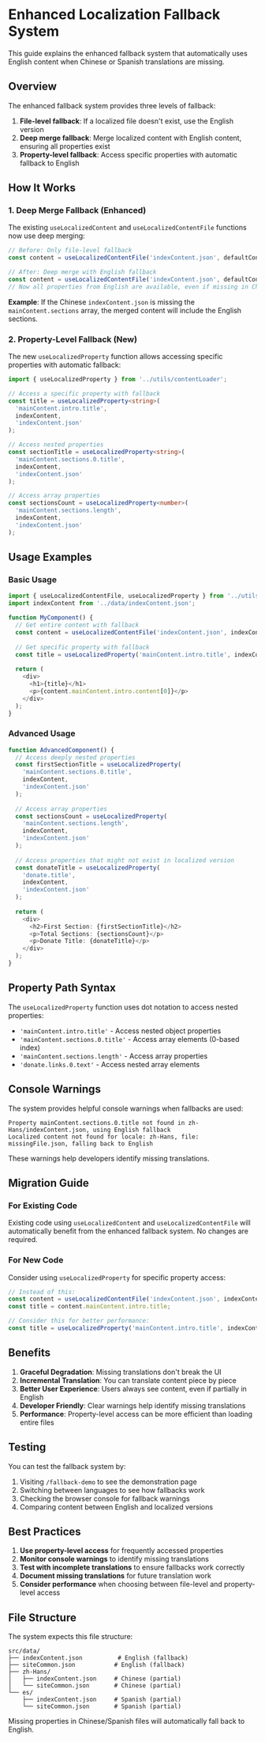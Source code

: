 # Enhanced Localization Fallback System

This guide explains the enhanced fallback system that automatically uses English content when Chinese or Spanish translations are missing.

## Overview

The enhanced fallback system provides three levels of fallback:

1. **File-level fallback**: If a localized file doesn't exist, use the English version
2. **Deep merge fallback**: Merge localized content with English content, ensuring all properties exist
3. **Property-level fallback**: Access specific properties with automatic fallback to English

## How It Works

### 1. Deep Merge Fallback (Enhanced)

The existing `useLocalizedContent` and `useLocalizedContentFile` functions now use deep merging:

```typescript
// Before: Only file-level fallback
const content = useLocalizedContentFile('indexContent.json', defaultContent);

// After: Deep merge with English fallback
const content = useLocalizedContentFile('indexContent.json', defaultContent);
// Now all properties from English are available, even if missing in Chinese/Spanish
```

**Example**: If the Chinese `indexContent.json` is missing the `mainContent.sections` array, the merged content will include the English sections.

### 2. Property-Level Fallback (New)

The new `useLocalizedProperty` function allows accessing specific properties with automatic fallback:

```typescript
import { useLocalizedProperty } from '../utils/contentLoader';

// Access a specific property with fallback
const title = useLocalizedProperty<string>(
  'mainContent.intro.title',
  indexContent,
  'indexContent.json'
);

// Access nested properties
const sectionTitle = useLocalizedProperty<string>(
  'mainContent.sections.0.title',
  indexContent,
  'indexContent.json'
);

// Access array properties
const sectionsCount = useLocalizedProperty<number>(
  'mainContent.sections.length',
  indexContent,
  'indexContent.json'
);
```

## Usage Examples

### Basic Usage

```typescript
import { useLocalizedContentFile, useLocalizedProperty } from '../utils/contentLoader';
import indexContent from '../data/indexContent.json';

function MyComponent() {
  // Get entire content with fallback
  const content = useLocalizedContentFile('indexContent.json', indexContent);
  
  // Get specific property with fallback
  const title = useLocalizedProperty('mainContent.intro.title', indexContent, 'indexContent.json');
  
  return (
    <div>
      <h1>{title}</h1>
      <p>{content.mainContent.intro.content[0]}</p>
    </div>
  );
}
```

### Advanced Usage

```typescript
function AdvancedComponent() {
  // Access deeply nested properties
  const firstSectionTitle = useLocalizedProperty(
    'mainContent.sections.0.title',
    indexContent,
    'indexContent.json'
  );
  
  // Access array properties
  const sectionsCount = useLocalizedProperty(
    'mainContent.sections.length',
    indexContent,
    'indexContent.json'
  );
  
  // Access properties that might not exist in localized version
  const donateTitle = useLocalizedProperty(
    'donate.title',
    indexContent,
    'indexContent.json'
  );
  
  return (
    <div>
      <h2>First Section: {firstSectionTitle}</h2>
      <p>Total Sections: {sectionsCount}</p>
      <p>Donate Title: {donateTitle}</p>
    </div>
  );
}
```

## Property Path Syntax

The `useLocalizedProperty` function uses dot notation to access nested properties:

- `'mainContent.intro.title'` - Access nested object properties
- `'mainContent.sections.0.title'` - Access array elements (0-based index)
- `'mainContent.sections.length'` - Access array properties
- `'donate.links.0.text'` - Access nested array elements

## Console Warnings

The system provides helpful console warnings when fallbacks are used:

```
Property mainContent.sections.0.title not found in zh-Hans/indexContent.json, using English fallback
Localized content not found for locale: zh-Hans, file: missingFile.json, falling back to English
```

These warnings help developers identify missing translations.

## Migration Guide

### For Existing Code

Existing code using `useLocalizedContent` and `useLocalizedContentFile` will automatically benefit from the enhanced fallback system. No changes are required.

### For New Code

Consider using `useLocalizedProperty` for specific property access:

```typescript
// Instead of this:
const content = useLocalizedContentFile('indexContent.json', indexContent);
const title = content.mainContent.intro.title;

// Consider this for better performance:
const title = useLocalizedProperty('mainContent.intro.title', indexContent, 'indexContent.json');
```

## Benefits

1. **Graceful Degradation**: Missing translations don't break the UI
2. **Incremental Translation**: You can translate content piece by piece
3. **Better User Experience**: Users always see content, even if partially in English
4. **Developer Friendly**: Clear warnings help identify missing translations
5. **Performance**: Property-level access can be more efficient than loading entire files

## Testing

You can test the fallback system by:

1. Visiting `/fallback-demo` to see the demonstration page
2. Switching between languages to see how fallbacks work
3. Checking the browser console for fallback warnings
4. Comparing content between English and localized versions

## Best Practices

1. **Use property-level access** for frequently accessed properties
2. **Monitor console warnings** to identify missing translations
3. **Test with incomplete translations** to ensure fallbacks work correctly
4. **Document missing translations** for future translation work
5. **Consider performance** when choosing between file-level and property-level access

## File Structure

The system expects this file structure:

```
src/data/
├── indexContent.json          # English (fallback)
├── siteCommon.json           # English (fallback)
├── zh-Hans/
│   ├── indexContent.json     # Chinese (partial)
│   └── siteCommon.json       # Chinese (partial)
└── es/
    ├── indexContent.json     # Spanish (partial)
    └── siteCommon.json       # Spanish (partial)
```

Missing properties in Chinese/Spanish files will automatically fall back to English. 